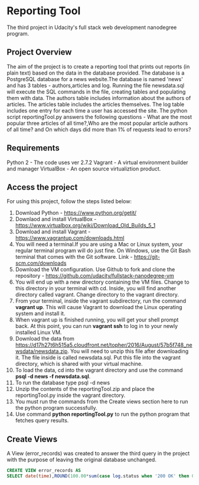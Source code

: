 # Reporting Tool
The third project in Udacity's full stack web development nanodegree program.

## Project Overview
The aim of the project is to create a reporting tool that prints out reports (in plain text) based on the data in the database provided. The database is a PostgreSQL database for a news website.The database is named 'news' and has 3 tables - authors,articles and log. Running the file newsdata.sql will execute the SQL commands in the file, creating tables and populating them with data. The authors table includes information about the authors of articles.
The articles table includes the articles themselves. The log table includes one entry for each time a user has accessed the site. The python script reportingTool.py answers the following questions - What are the most popular three articles of all time?,Who are the most popular article authors of all time? and On which days did more than 1% of requests lead to errors?</h2>


## Requirements
Python 2 - The code uses ver 2.7.2
Vagrant - A virtual environment builder and manager
VirtualBox - An open source virtualiztion product.


## Access the project
For using this project, follow the steps listed below:

1. Download Python - https://www.python.org/getit/
2. Downlaod and install VirtualBox - https://www.virtualbox.org/wiki/Download_Old_Builds_5_1
3. Download and install Vagrant - https://www.vagrantup.com/downloads.html
4. You will need a terminal.If you are using a Mac or Linux system, your regular terminal program will do just fine. On Windows, use the Git Bash terminal that comes with the Git software. Link - https://git-scm.com/downloads
5. Download the VM configuration. Use Github to fork and clone the repository - https://github.com/udacity/fullstack-nanodegree-vm
6. You will end up with a new directory containing the VM files. Change to this directory in your terminal with cd. Inside, you will find another directory called vagrant. Change directory to the vagrant directory.
7. From your terminal, inside the vagrant subdirectory, run the command **vagrant up**. This will cause Vagrant to download the Linux operating system and install it. 
8. When vagrant up is finished running, you will get your shell prompt back. At this point, you can run **vagrant ssh** to log in to your newly installed Linux VM.
9. Download the data from https://d17h27t6h515a5.cloudfront.net/topher/2016/August/57b5f748_newsdata/newsdata.zip. You will need to unzip this file after downloading it. The file inside is called newsdata.sql. Put this file into the vagrant directory, which is shared with your virtual machine.
10. To load the data, cd into the vagrant directory and use the command **psql -d news -f newsdata.sql**.
11. To run the database type psql -d news
12. Unzip the contents of the reportingTool.zip and place the reportingTool.py inside the vagrant directory.
13. You must run the commands from the Create views section here to run the python program successfully.
14. Use command **python reportingTool.py** to run the python program that fetches query results.


## Create Views
A View (error_records) was created to answer the third query in the project with the purpose of leaving the original database unchanged. 

```sql
CREATE VIEW error_records AS
SELECT date(time),ROUND(100.00*sum(case log.status when '200 OK' then 0 else 1 end)/COUNT(log.status),2) as percent FROM log group by date(time) ORDER BY percent DESC; 
```